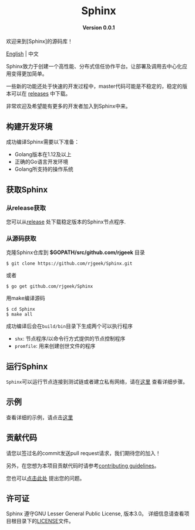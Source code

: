 
<h1 align="center">Sphinx</h1>
<h4 align="center">Version 0.0.1</h4>

欢迎来到[Sphinx]的源码库！ 

[English](README.md) | 中文

Sphinx致力于创建一个高性能、分布式信任协作平台。让部署及调用去中心化应用变得更加简单。

一些新的功能还处于快速的开发过程中，master代码可能是不稳定的，稳定的版本可以在 [releases](https://github.com/fast-box/Sphinx/releases) 中下载。

非常欢迎及希望能有更多的开发者加入到Sphinx中来。

## 构建开发环境
成功编译Sphinx需要以下准备：

* Golang版本在1.12及以上
* 正确的Go语言开发环境
* Golang所支持的操作系统

## 获取Sphinx

### 从release获取
您可以从[release](https://github.com/rjgeek/Sphinx/releases) 处下载稳定版本的Sphinx节点程序.

### 从源码获取
克隆Sphinx仓库到 **$GOPATH/src/github.com/rjgeek** 目录

```shell
$ git clone https://github.com/rjgeek/Sphinx.git
```
或者
```shell
$ go get github.com/rjgeek/Sphinx
```

用make编译源码

```shell
$ cd Sphinx
$ make all
```

成功编译后会在`build/bin`目录下生成两个可以执行程序

* `shx`: 节点程序/以命令行方式提供的节点控制程序
* `promfile`: 用来创建创世文件的程序

## 运行Sphinx
`Sphinx`可以运行节点连接到测试链或者建立私有网络，请在[这里](https://github.com/rjgeek/Sphinx/wiki) 查看详细步骤。
## 示例
查看详细的示例，请点击[这里](https://github.com/rjgeek/Sphinx)
## 贡献代码

请您以签过名的commit发送pull request请求，我们期待您的加入！

另外，在您想为本项目贡献代码时请参考[contributing guidelines](CONTRIBUTING.md)。

您也可以[点击此处](https://github.com/rjgeek/Sphinx/issues/new) 提出您的问题。

## 许可证

Sphinx 遵守GNU Lesser General Public License, 版本3.0。 详细信息请查看项目根目录下的[LICENSE](LICENSE)文件。
